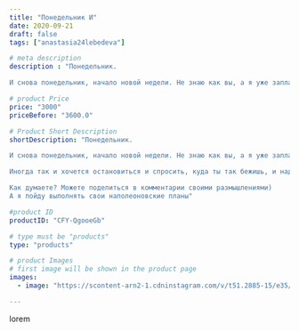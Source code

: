 ```yaml
---
title: "Понедельник И"
date: 2020-09-21
draft: false
tags: ["anastasia24lebedeva"]

# meta description
description : "Понедельник.

И снова понедельник, начало новой недели. Не знаю как вы, а я уже запланировала столько дел, что кажется и недели мало. Бывает по разному, что//-т"

# product Price
price: "3000"
priceBefore: "3600.0"

# Product Short Description
shortDescription: "Понедельник.

И снова понедельник, начало новой недели. Не знаю как вы, а я уже запланировала столько дел, что кажется и недели мало. Бывает по разному, что//-то успеешь сделать, что//-то нет //- это жизнь. И оглядываясь на прошлое я понимаю, что наш ритм жизни меумолимо берет разбег. По//-моему раньше жизнь была размереннее, а может так кажется потому что мы были детьми?...

Иногда так и хочется остановиться и спросить, куда ты так бежишь, и надо ли оно вообще. Взять и заварить чай, отправить все дела в тёмную коробку и просто забыть о ней. Забраться на подоконник с пледом и книгой. Наверное я так и сделаю, в какой//-нибудь из понедельников 

Как думаете? Можете поделиться в комментарии своими размышлениями)
А я пойду выполнять свои наполеоновские планы"

#product ID
productID: "CFY-QgooeGb"

# type must be "products"
type: "products"

# product Images
# first image will be shown in the product page
images:
  - image: "https://scontent-arn2-1.cdninstagram.com/v/t51.2885-15/e35/119878815_376952436798998_7154720843560252972_n.jpg?se=7&tp=1&_nc_ht=scontent-arn2-1.cdninstagram.com&_nc_cat=102&_nc_ohc=rsHpOyNiGu4AX9wms-0&ccb=7-4&oh=1f5eba30f2546cbf35cbe51aeb18390f&oe=608361A8&ig_cache_key=MjQwMjk0NDIxNDYzODkxMTg5OQ%3D%3D.2-ccb7-4"

---
```

lorem
